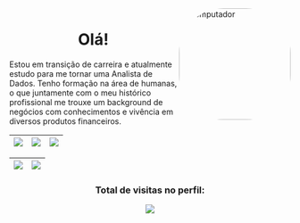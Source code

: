 <img min-width="450px" max-width="100" width="200" align="right" alt="Computador" style="border-radius:80px;" src="https://img.elo7.com.br/product/zoom/3E4A630/adesivos-penelope-charmosa-p-carros-moto-e-decoracoes-20cm-adesivos.jpg">

<h1 align="center">Olá!</h1>
<p>Estou em transição de carreira e atualmente estudo para me tornar uma Analista de Dados. Tenho formação na área de humanas, o que juntamente com o meu histórico profissional me trouxe um background de negócios com conhecimentos e vivência em diversos produtos financeiros.
</p>

| ![](http://github-profile-summary-cards.vercel.app/api/cards/stats?username=RosmariBarros&theme=nord_dark) | ![](http://github-profile-summary-cards.vercel.app/api/cards/repos-per-language?username=RosmariBarros&hide=Html&theme=nord_dark) | ![](http://github-profile-summary-cards.vercel.app/api/cards/most-commit-language?username=RosmariBarros&theme=nord_dark) |
| :-: | :-: | :-: |

| ![](http://github-profile-summary-cards.vercel.app/api/cards/profile-details?username=RosmariBarros&theme=nord_dark) | ![](https://github-readme-streak-stats.herokuapp.com/?user=RosmariBarros&hide_border=true&date_format=M%20j%5B%2C%20Y%5D&background=2D3742&stroke=2D3742&ring=6bbbca&fire=6bbbca&currStreakNum=fff&sideNums=6bbbca&currStreakLabel=6bbbca&sideLabels=fff&dates=fff) |
| :-: | :-: |


  <h3><p align="center">Total de visitas no perfil:</p>
<p align="center">
    <img alingn="center" src="https://profile-counter.glitch.me/RosmariBarros/count.svg"/>
</p>
      
